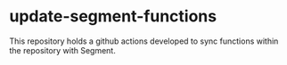 # update-segment-functions
This repository holds a github actions developed to sync functions within the repository with Segment.
